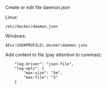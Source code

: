 
Create or edit file daemon.json

Linux: 
```
/etc/docker/daemon.json
```

Windows: 
```
$Env:USERPROFILE\.docker\daemon.json
```

Add content to file (pay attention to commas):
```
	"log-driver": "json-file",
	"log-opts": {
		"max-size": "5m",
		"max-file": "3"
	}
```
